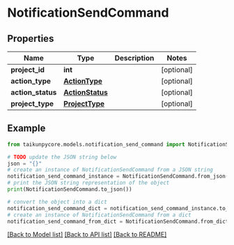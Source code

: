 # NotificationSendCommand


## Properties

Name | Type | Description | Notes
------------ | ------------- | ------------- | -------------
**project_id** | **int** |  | [optional] 
**action_type** | [**ActionType**](ActionType.md) |  | [optional] 
**action_status** | [**ActionStatus**](ActionStatus.md) |  | [optional] 
**project_type** | [**ProjectType**](ProjectType.md) |  | [optional] 

## Example

```python
from taikunpycore.models.notification_send_command import NotificationSendCommand

# TODO update the JSON string below
json = "{}"
# create an instance of NotificationSendCommand from a JSON string
notification_send_command_instance = NotificationSendCommand.from_json(json)
# print the JSON string representation of the object
print(NotificationSendCommand.to_json())

# convert the object into a dict
notification_send_command_dict = notification_send_command_instance.to_dict()
# create an instance of NotificationSendCommand from a dict
notification_send_command_from_dict = NotificationSendCommand.from_dict(notification_send_command_dict)
```
[[Back to Model list]](../README.md#documentation-for-models) [[Back to API list]](../README.md#documentation-for-api-endpoints) [[Back to README]](../README.md)


